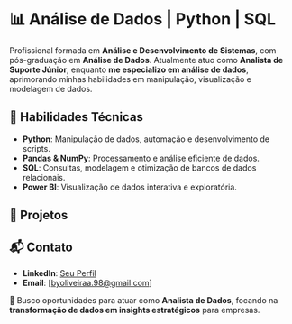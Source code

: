 # 📊 Análise de Dados | Python | SQL  

Profissional formada em **Análise e Desenvolvimento de Sistemas**, com pós-graduação em **Análise de Dados**. Atualmente atuo como **Analista de Suporte Júnior**, enquanto **me especializo em análise de dados**, aprimorando minhas habilidades em manipulação, visualização e modelagem de dados.   

## 🔹 Habilidades Técnicas  
- **Python**: Manipulação de dados, automação e desenvolvimento de scripts.  
- **Pandas & NumPy**: Processamento e análise eficiente de dados.  
- **SQL**: Consultas, modelagem e otimização de bancos de dados relacionais.  
- **Power BI**: Visualização de dados interativa e exploratória. 

## 📂 Projetos    

## 📬 Contato  
- **LinkedIn**: [Seu Perfil](https://linkedin.com/in/gabrielaoliveirar)  
- **Email**: [byoliveiraa.98@gmail.com]  

🔎 Busco oportunidades para atuar como **Analista de Dados**, focando na **transformação de dados em insights estratégicos** para empresas.  
